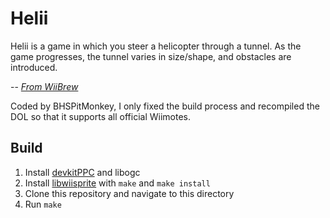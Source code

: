 # Helii

Helii is a game in which you steer a helicopter through a tunnel. As the game progresses, the tunnel varies in size/shape, and obstacles are introduced.

-- *[From WiiBrew](https://wiibrew.org/wiki/Helii)*

Coded by BHSPitMonkey, I only fixed the build process and recompiled the DOL so that it supports all official Wiimotes.

## Build

1. Install [devkitPPC](https://devkitpro.org/wiki/Getting_Started) and libogc
2. Install [libwiisprite](https://github.com/nebiun/libwiisprite) with `make` and `make install`
3. Clone this repository and navigate to this directory
4. Run `make`
